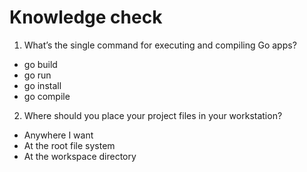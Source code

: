 # Knowledge check
1. What’s the single command for executing and compiling Go apps?
*   go build
*   go run
*   go install
*   go compile

2. Where should you place your project files in your workstation?
*   Anywhere I want
*   At the root file system
*   At the workspace directory
